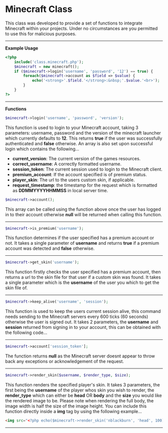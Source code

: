 # Minecraft Class

This class was developed to provide a set of functions to integrate Minecraft within your projects. Under no circumstances
are you permitted to use this for malicious purposes.

---

**Example Usage**

```php
<?php
    include('class.minecraft.php');
    $minecraft = new minecraft();
    if ($minecraft->login('username', 'password', '12') == true) {
        foreach($minecraft->account as $field => $value) {
            echo('<strong>'.$field.'</strong>:&nbsp;'.$value.'<br>');
        }
    }
?>
```

---

**Functions**

```php
$minecraft->login('username', 'password', 'version');
```

This function is used to login to your Minecraft account, taking 3 parameters: username, password and the version of the minecraft
launcher which currently defaults to **12**. This returns **true** if the user was successfully authenticated and **false**
otherwise. An array is also set upon successful login which contains the following...

* **current_version**: The current version of the games resources.
* **correct_username**: A correctly formatted username.
* **session_token**: The current session used to login to the Minecraft client.
* **premium_account**: If the account specified is of premium status.
* **player_skin**: The url to the users custom skin, if applicable.
* **request_timestamp**: the timestamp for the request which is formatted as **DDMMYYYYHHMMSS** in local server time.

```php
$minecraft->account();
```

This array can be called using the function above once the user has logged in to their account otherwise **null** will be returned
when calling this function.

---

```php
$minecraft->is_premium('username');
```

This function determines if the user specified has a premium account or not. It takes a single parameter of **username** and
returns **true** if a premium account was detected and **false** otherwise.

---

```php
$minecraft->get_skin('username');
```

This function firstly checks the user specified has a premium account, then returns a url to the skin file for that user if
a custom skin was found. It takes a single parameter which is the **username** of the user you which to get the skin file of.

---

```php
$minecraft->keep_alive('username', 'session');
```

This function is used to keep the users current session alive, this command needs sending to the Minecraft servers every 600
ticks (60 seconds) otherwise the user is signed out. It takes 2 parameters, the **username** and **session** returned from signing
in to your account, this can be obtained with the following code...

---

```php
$minecraft->account['session_token'];
```

The function returns **null** as the Minecraft server doesnt appear to throw back any exceptions or acknowledgement of the request.

---

```php
$minecraft->render_skin($username, $render_type, $size);
```

This function renders the specified player's skin. It takes 3 parameters, the first being the **username** of the player whos skin you wish to render,
the **render_type** which can either be **head** OR **body** and the **size** you would like the rendered image to be. Please note when rendering
the full body, the image width is half the size of the image height. You can include this function directly inside a **img** tag by using the following
example...

```html
<img src="<?php echo($minecraft->render_skin('nblackburn', 'head', 100)) ?>" width="100" height="100">
```

---